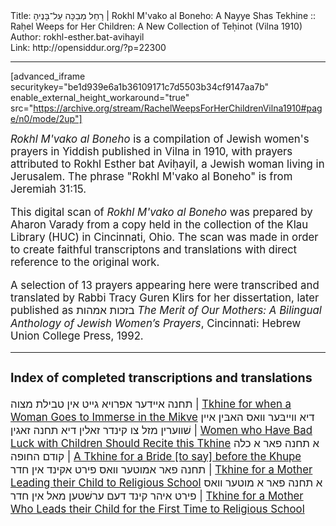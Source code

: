 <html>
<head></head>
<body>
Title: רָחֵל מְבַכָּה עַל־בָּנֶיהָ | Rokhl M'vako al Boneho: A Nayye Shas Tekhine :: Raḥel Weeps for Her Children: A New Collection of Teḥinot (Vilna 1910)<br />
Author: rokhl-esther.bat-avihayil<br />
Link: http://opensiddur.org/?p=22300
<p />
<hr />

[advanced_iframe securitykey="be1d939e6a1b36109171c7d5503b34cf9147aa7b" enable_external_height_workaround="true" src="https://archive.org/stream/RachelWeepsForHerChildrenVilna1910#page/n0/mode/2up"]

<div class="english" style="font-size: 1.2em;">
<em>Rokhl M'vako al Boneho</em> is a compilation of Jewish women's prayers in Yiddish published in Vilna in 1910, with prayers attributed to Rokhl Esther bat Aviḥayil, a Jewish woman living in Jerusalem. The phrase "Rokhl M'vako al Boneho" is from Jeremiah 31:15.

This digital scan of <em>Rokhl M'vako al Boneho</em> was prepared by Aharon Varady from a copy held in the collection of the Klau Library (HUC) in Cincinnati, Ohio. The scan was made in order to create faithful transcriptons and translations with direct reference to the original work.

A selection of 13 prayers appearing here were transcribed and translated by Rabbi Tracy Guren Klirs for her dissertation, later published as בזכות אמהות <em>The Merit of Our Mothers: A Bilingual Anthology of Jewish Women’s Prayers</em>, Cincinnati: Hebrew Union College Press, 1992. 

<hr />

<h3>Index of completed transcriptions and translations</h3>

תחנה אײדער אפרויא גײט אין טבילת מצוה | <a href="https://opensiddur.org/prayers/praxes/mikvah/tkhine-when-woman-goes-to-immerse-mikve/">Tkhine for when a Woman Goes to Immerse in the Mikve</a>
דיא װײבּער װאס האבּין אײן שׁװערין מזל צו קינדר זאלין דיא תחנה זאגין | <a href="https://opensiddur.org/prayers/life-cycle/living/child-care/women-who-have-bad-luck-with-children-should-recite-this-tkhine/">Women who Have Bad Luck with Children Should Recite this Tkhine</a>
א תחנה פאר א כלה קודם החופה | <a href="https://opensiddur.org/prayers/life-cycle/jewish-life-cycle/marriage/tkhine-kaleh-before-the-khupa/">A Tkhine for a Bride [to say] before the Khupe</a>
תחנה פאר אמוטער װאס פירט אקינד אין חדר | <a href="https://opensiddur.org/prayers/life-cycle/living/learning/tkhine-mother-leading-child-to-kheyder/">Tkhine for a Mother Leading their Child to Religious School</a> 
א תחנה פאר א מוטער װאס פירט איהר קינד דעם ערשׁטען מאל אין חדר | <a href="https://opensiddur.org/prayers/life-cycle/living/learning/tkhine-mother-leading-child-first-time-to-school/">Tkhine for a Mother Who Leads their Child for the First Time to Religious School</a>
</div>



</body>
</html>